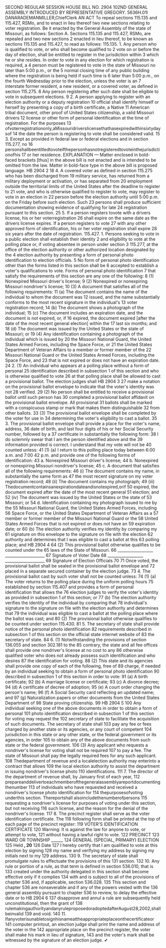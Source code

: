 SECOND REGULAR SESSION
HOUSE BILL NO. 2904
102ND GENERAL ASSEMBLY
INTRODUCED BY REPRESENTATIVE GREGORY.
5636H.01I DANARADEMANMILLER,ChiefClerk
AN ACT
To repeal sections 115.135 and 115.427, RSMo, and to enact in lieu thereof two new sections
relating to voter registration.
Be it enacted by the General Assembly of the state of Missouri, as follows:
Section A. Sections 115.135 and 115.427, RSMo, are repealed and two new sections
2 enacted in lieu thereof, to be known as sections 115.135 and 115.427, to read as follows:
115.135. 1. Any person who is qualified to vote, or who shall become qualified to
2 vote on or before the day of election, shall be entitled to register in the jurisdiction within
3 which he or she resides. In order to vote in any election for which registration is required, a
4 person must be registered to vote in the state of Missouri no later than 5:00 p.m., or the
5 normal closing time of any public building where the registration is being held if such time is
6 later than 5:00 p.m., on the fourth Wednesday prior to the election, unless the voter is an
7 interstate former resident, a new resident, or a covered voter, as defined in section 115.275.
8 Any person registering after such date shall be eligible to vote in subsequent elections.
9 2. A person applying to register with an election authority or a deputy registration
10 official shall identify himself or herself by presenting a copy of a birth certificate, a Native
11 American tribal document, other proof of United States citizenship, a valid Missouri drivers
12 license or other form of personal identification at the time of registration. For the purposes
13 ofvoterregistrationonly,aMissouridriverslicensethathasexpiredwithinsixtydaysof
14 the date the person is registering to vote shall be considered valid.
15 3. Except as provided in federal law or federal elections and in section 115.277, no
16 personshallbeentitledtovoteifthepersonhasnotregisteredtovoteinthejurisdictionofhis
17 or her residence.
EXPLANATION — Matter enclosed in bold-faced brackets [thus] in the above bill is not enacted and is
intended to be omitted from the law. Matter in bold-face type in the above bill is proposed language.
HB 2904 2
18 4. A covered voter as defined in section 115.275 who has been discharged from
19 military service, has returned from a military deployment or activation, or has separated from
20 employment outside the territorial limits of the United States after the deadline to register to
21 vote, and who is otherwise qualified to register to vote, may register to vote in an election in
22 person before the election authority until 5:00 p.m. on the Friday before such election. Such
23 persons shall produce sufficient documentation showing evidence of qualifying for late
24 registration pursuant to this section.
25 5. If a person registers tovote with a drivers license, his or her voterregistration
26 shall expire on the same date as the drivers license expires. If a person registers to vote
27 with any other approved form of identification, his or her voter registration shall expire
28 six years after the date of registration.
115.427. 1. Persons seeking to vote in a public election shall establish their identity
2 and eligibility to vote at the polling place or, if voting absentee in person under section
3 115.277, at the office of the election authority or other authorized location designated by the
4 election authority by presenting a form of personal photo identification to election officials.
5 No form of personal photo identification other than the forms listed in this section shall be
6 accepted to establish a voter's qualifications to vote. Forms of personal photo identification
7 that satisfy the requirements of this section are any one of the following:
8 (1) Nonexpired Missouri driver's license;
9 (2) Nonexpired or nonexpiring Missouri nondriver's license;
10 (3) A document that satisfies all of the following requirements:
11 (a) The document contains the name of the individual to whom the document was
12 issued, and the name substantially conforms to the most recent signature in the individual's
13 voter registration record;
14 (b) The document shows a photograph of the individual;
15 (c) The document includes an expiration date, and the document is not expired, or, if
16 expired, the document expired [after the date of the most recent general election] within the
17 last six months; and
18 (d) The document was issued by the United States or the state of Missouri; or
19 (4) Any identification containing a photograph of the individual which is issued by
20 the Missouri National Guard, the United States Armed Forces, including the Space Force, or
21 the United States Department of Veteran Affairs to a member or former member of the
22 Missouri National Guard or the United States Armed Forces, including the Space Force, and
23 that is not expired or does not have an expiration date.
24 2. (1) An individual who appears at a polling place without a form of personal
25 identification described in subsection 1 of this section and who is otherwise qualified to vote
26 at that polling place shall be allowed to cast a provisional ballot. The election judges shall
HB 2904 3
27 make a notation on the provisional ballot envelope to indicate that the voter's identity was not
28 verified.
29 (2) No person shall be entitled to receive a provisional ballot until such person has
30 completed a provisional ballot affidavit on the provisional ballot envelope. All provisional
31 ballots shall be marked with a conspicuous stamp or mark that makes them distinguishable
32 from other ballots.
33 (3) The provisional ballot envelope shall be completed by the voter for use in
34 determining the voter's eligibility to cast a ballot.
35 3. The provisional ballot envelope shall provide a place for the voter's name, address,
36 date of birth, and last four digits of his or her Social Security number, followed by a
37 certificate in substantially the following form:
38 I do solemnly swear that I am the person identified above and the
39 information provided is correct. I understand that my vote will not be
40 counted unless:
41 (1) (a) I return to this polling place today between 6:00 a.m. and 7:00
42 p.m. and provide one of the following forms of identification:
43 a. Nonexpired Missouri driver's license;
44 b. Nonexpired or nonexpiring Missouri nondriver's license;
45 c. A document that satisfies all of the following requirements:
46 (i) The document contains my name, in substantially the same form as
47 the most recent signature on my voter registration record;
48 (ii) The document contains my photograph;
49 (iii) Thedocumentcontainsanexpirationdateandisnotexpired,orif
50 expired, the document expired after the date of the most recent general
51 election; and
52 (iv) The document was issued by the United States or the state of
53 Missouri; or
54 d. Identification containing my photograph issued to me by the
55 Missouri National Guard, the United States Armed Forces, including
56 Space Force, or the United States Department of Veteran Affairs as a
57 member or former member of the Missouri National Guard or the
58 United States Armed Forces that is not expired or does not have an
59 expiration date; or
60 (b) The election authority verifies my identity by comparing my
61 signature on this envelope to the signature on file with the election
62 authority and determines that I was eligible to cast a ballot at this
63 polling place; and
HB 2904 4
64 (2) This provisional ballot otherwise qualifies to be counted under the
65 laws of the State of Missouri.
66 __________________ ____________________
67 Signature of Voter Date
68 __________________ ____________________
69 Signature of Election Officials
70
71 Once voted, the provisional ballot shall be sealed in the provisional ballot envelope and
72 placed in a separate secured container by the election judge.
73 4. The provisional ballot cast by such voter shall not be counted unless:
74 (1) (a) The voter returns to the polling place during the uniform polling hours
75 established by section 115.407 and provides a form of personal identification that allows the
76 election judges to verify the voter's identity as provided in subsection 1 of this section; or
77 (b) The election authority verifies the identity of the individual by comparing that
78 individual's signature to the signature on file with the election authority and determines that
79 the individual was eligible to cast a ballot at the polling place where the ballot was cast; and
80 (2) The provisional ballot otherwise qualifies to be counted under section 115.430.
81 5. The secretary of state shall provide notice of the personal photo identification
82 requirements described in subsection 1 of this section on the official state internet website of
83 the secretary of state.
84 6. (1) Notwithstanding the provisions of section 136.055 and section 302.181 to the
85 contrary, the state and all fee offices shall provide one nondriver's license at no cost to any
86 otherwise qualified voter who does not already possess such identification and who desires
87 the identification for voting.
88 (2) This state and its agencies shall provide one copy of each of the following, free of
89 charge, if needed by an individual seeking to obtain a form of personal photo identification
90 described in subsection 1 of this section in order to vote:
91 (a) A birth certificate;
92 (b) A marriage license or certificate;
93 (c) A divorce decree;
94 (d) A certificate of decree of adoption;
95 (e) A court order changing the person's name;
96 (f) A Social Security card reflecting an updated name; and
97 (g) Naturalization papers or other documents from the United States Department of
98 State proving citizenship.
99
HB 2904 5
100 Any individual seeking one of the above documents in order to obtain a form of personal
101 photo identification described in subsection 1 of this section for voting may request the
102 secretary of state to facilitate the acquisition of such documents. The secretary of state shall
103 pay any fee or fees charged by another state or its agencies, or any court of competent
104 jurisdiction in this state or any other state, or the federal government or its agencies, in order
105 to obtain any of the above documents from such state or the federal government.
106 (3) Any applicant who requests a nondriver's license for voting shall not be required
107 to pay a fee. The state of Missouri shall pay the legally required fees for any such applicant.
108 Thedepartment of revenue and a localelection authority may enterinto a contract that allows
109 the local election authority to assist the department in issuing nondriver's license photo
110 identifications.
111 7. The director of the department of revenue shall, by January first of each year,
112 prepareanddelivertoeachmemberofthegeneralassemblyareportdocumentingthenumber
113 of individuals who have requested and received a nondriver's license photo identification for
114 thepurposesofvoting underthis section. Thereportshall alsoincludethenumberofpersons
115 requesting a nondriver's license for purposes of voting under this section, but not receiving
116 such license, and the reason for the denial of the nondriver's license.
117 8. The precinct register shall serve as the voter identification certificate. The
118 following form shall be printed at the top of each page of the precinct register:
119 VOTER'S IDENTIFICATION CERTIFICATE
120 Warning: It is against the law for anyone to vote, or attempt to vote,
121 without having a lawful right to vote.
122 PRECINCT
123 WARD OR TOWNSHIP ______
124 GENERAL (SPECIAL, PRIMARY) ELECTION
125 Held ______, 20______
126 Date
127 I hereby certify that I am qualified to vote at this election by signing
128 my name and verifying my address by signing my initials next to my
129 address.
130 9. The secretary of state shall promulgate rules to effectuate the provisions of this
131 section.
132 10. Any rule or portion of a rule, as that term is defined in section 536.010, that is
133 created under the authority delegated in this section shall become effective only if it complies
134 with and is subject to all of the provisions of chapter 536 and, if applicable, section 536.028.
135 This section and chapter 536 are nonseverable and if any of the powers vested with the
136 general assembly pursuant to chapter 536 to review, to delay the effective date or to
HB 2904 6
137 disapprove and annul a rule are subsequently held unconstitutional, then the grant of
138 rulemakingauthorityandanyruleproposedoradoptedafterAugust28,2002,shallbeinvalid
139 and void.
140 11. Ifanyvoterisunabletosignhisnameattheappropriateplaceonthecertificateor
141 computer printout, an election judge shall print the name and address of the voter in the
142 appropriate place on the precinct register, the voter shall make his mark in lieu of signature,
143 and the voter's mark shall be witnessed by the signature of an election judge.
✔